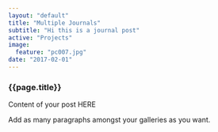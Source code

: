 ```yaml
---
layout: "default"
title: "Multiple Journals"
subtitle: "Hi this is a journal post"
active: "Projects"
image:
  feature: "pc007.jpg"
date: "2017-02-01"
---
```



<section>
	<div>
		<h3>{{page.title}}</h3>
    <p>Content of your post HERE </p>
    <p>Add as many paragraphs amongst your galleries as you want.</p>
  </div>
</section>
